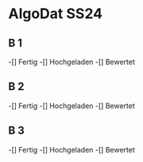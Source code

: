 # AlgoDat SS24
## B 1
-[] Fertig
-[] Hochgeladen
-[] Bewertet

## B 2
-[] Fertig
-[] Hochgeladen
-[] Bewertet

## B 3
-[] Fertig
-[] Hochgeladen
-[] Bewertet
